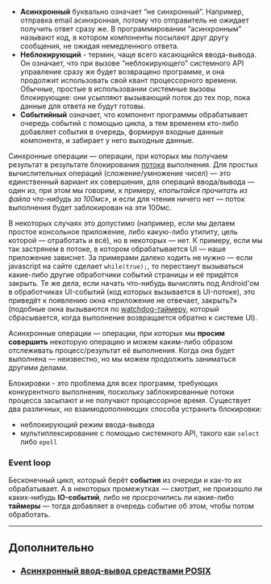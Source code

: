 
- **Асинхронный** буквально означает “не синхронный”. Например, отправка email асинхронная, потому что отправитель не ожидает получить ответ сразу же. В программировании “асинхронным” называют код, в котором компоненты посылают друг другу сообщения, не ожидая немедленного ответа.
- **Неблокирующий** - термин, чаще всего касающийся ввода-вывода. Он означает, что при вызове “неблокирующего” системного API управление сразу же будет возвращено программе, и она продолжит использовать свой квант процессорного времени. Обычные, простые в использовании системные вызовы блокирующие: они усыпляют вызывающий поток до тех пор, пока данные для ответа не будут готовы.
- **Событийный** означает, что компонент программы обрабатывает очередь событий с помощью цикла, а тем временем кто-либо добавляет события в очередь, формируя входные данные компонента, и забирает у него выходные данные.

Синхронные операции — операции, при которых мы получаем результат в результате блокирования [потока](https://habrahabr.ru/post/318374/#potoki) выполнения. Для простых вычислительных операций (сложение/умножение чисел) — это единственный вариант их совершения, для операций ввода/вывода — один из, при этом мы говорим, к примеру, _«попытайся прочитать из файла что-нибудь за 100мс»_, и если для чтения ничего нет — поток выполнения будет заблокирован на эти 100мс.

В некоторых случаях это допустимо (например, если мы делаем простое консольное приложение, либо какую-либо утилиту, цель которой — отработать и всё), но в некоторых — нет. К примеру, если мы так застрянем в потоке, в котором обрабатывается UI — наше приложение зависнет. За примерами далеко ходить не нужно — если javascript на сайте сделает `while(true);`, то перестанут вызываться какие-либо другие обработчики событий страницы и её придётся закрыть. Те же дела, если начать что-нибудь вычислять под Android'ом в обработчиках UI-событий (код которых вызывается в UI-потоке), это приведёт к появлению окна «приложение не отвечает, закрыть?» (подобные окна вызываются по [watchdog-таймеру](https://en.wikipedia.org/wiki/Watchdog_timer), который сбрасывается, когда выполнение возвращается обратно к системе UI).

Асинхронные операции — операции, при которых мы **просим совершить** некоторую операцию и можем каким-либо образом отслеживать процесс/результат её выполнения. Когда она будет выполнена — неизвестно, но мы можем продолжить заниматься другими делами.

Блокировки - это проблема для всех программ, требующих конкурентного выполнения, поскольку заблокированные потоки процесса засыпают и не получают процессорное время. Существует два различных, но взаимодополняющих способа устранить блокировки:

- неблокирующий режим ввода-вывода
- мультиплексирование с помощью системного API, такого как `select` либо `epoll`

### Event loop

Бесконечный цикл, который берёт **события** из очереди и как-то их обрабатывает. А в некоторых промежутках — смотрит, не произошло ли каких-нибудь **IO-событий**, либо не просрочились ли какие-либо **таймеры** — тогда добавляет в очередь событие об этом, чтобы потом обработать.

---

## Дополнительно

- ### [Асинхронный ввод-вывод средствами POSIX](https://ps-group.github.io/os/nonblocking_io_posix)
